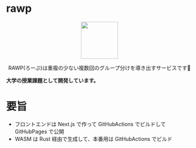 # rawp
<p align="center">
<img src="https://user-images.githubusercontent.com/63891531/212542834-395eb70b-f1c8-457d-918b-5e1eb4d577dd.png" width="100">
</p>
<p align="center">
RAWP(ろーぷ)は重複の少ない複数回のグループ分けを導き出すサービスです👒
</p>

**大学の授業課題として開発しています。**

# 要旨

- フロントエンドは Next.js で作って GitHubActions でビルドして GitHubPages で公開
- WASM は Rust 経由で生成して、本番用は GitHubActions でビルド
